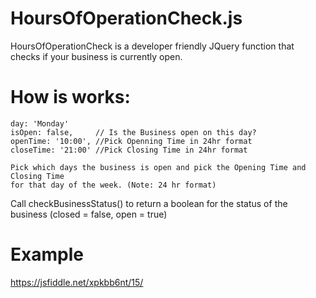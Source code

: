 # HoursOfOperationCheck.js
HoursOfOperationCheck is a developer friendly JQuery function that checks if your business is currently open.

# How is works:
    day: 'Monday'
    isOpen: false,     // Is the Business open on this day?
    openTime: '10:00', //Pick Openning Time in 24hr format
    closeTime: '21:00' //Pick Closing Time in 24hr format
    
    Pick which days the business is open and pick the Opening Time and Closing Time 
    for that day of the week. (Note: 24 hr format)

Call checkBusinessStatus() to return a boolean for the status of the business (closed = false, open = true)

# Example
https://jsfiddle.net/xpkbb6nt/15/
